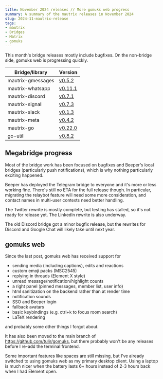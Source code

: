 ```yaml
---
title: November 2024 releases // More gomuks web progress
summary: A summary of the mautrix releases in November 2024
slug: 2024-11-mautrix-release
tags:
- mautrix
- Bridges
- Matrix
- gomuks
---
```

This month's bridge releases mostly include bugfixes. On the non-bridge side,
gomuks web is progressing quickly.

| Bridge/library    | Version                                                          |
|-------------------|------------------------------------------------------------------|
| mautrix-gmessages | [v0.5.2](https://github.com/mautrix/gmessages/releases/v0.5.2)   |
| mautrix-whatsapp  | [v0.11.1](https://github.com/mautrix/whatsapp/releases/v0.11.1)  |
| mautrix-discord   | [v0.7.1](https://github.com/mautrix/discord/releases/v0.7.1)     |
| mautrix-signal    | [v0.7.3](https://github.com/mautrix/signal/releases/v0.7.3)      |
| mautrix-slack     | [v0.1.3](https://github.com/mautrix/slack/releases/v0.1.3)       |
| mautrix-meta      | [v0.4.2](https://github.com/mautrix/meta/releases/v0.4.2)        |
| mautrix-go        | [v0.22.0](https://github.com/mautrix/go/releases/v0.22.0)        |
| go-util           | [v0.8.2](https://github.com/mautrix/go-util/releases/v0.8.2)     |

## Megabridge progress
Most of the bridge work has been focused on bugfixes and Beeper's local bridges
(particularly push notifications), which is why nothing particularly exciting
happened.

Beeper has deployed the Telegram bridge to everyone and it's more or less
working fine. There's still no ETA for the full release though. In particular,
migrating the relaybot feature will need some more consideration, and contact
names in multi-user contexts need better handling.

The Twitter rewrite is mostly complete, but testing has stalled, so it's not
ready for release yet. The LinkedIn rewrite is also underway.

The old Discord bridge got a minor bugfix release, but the rewrites for Discord
and Google Chat will likely take until next year.

## gomuks web
Since the last post, gomuks web has received support for

* sending media (including captions), edits and reactions
* custom emoji packs (MSC2545)
* replying in threads (Element X style)
* unread message/notification/highlight counts
* a right panel (pinned messages, member list, user info)
* html sanitization on the backend rather than at render time
* notification sounds
* SSO and Beeper login
* fallback avatars
* basic keybindings (e.g. ctrl+k to focus room search)
* LaTeX rendering

and probably some other things I forgot about.

It has also been moved to the main branch of <https://github.com/tulir/gomuks>,
but there probably won't be any releases before I re-add the terminal frontend.

Some important features like spaces are still missing, but I've already switched
to using gomuks web as my primary desktop client. Using a laptop is much nicer
when the battery lasts 6+ hours instead of 2-3 hours back when I had Element open.
